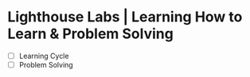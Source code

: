 # Lighthouse Labs | Learning How to Learn & Problem Solving

* [ ] Learning Cycle
* [ ] Problem Solving
